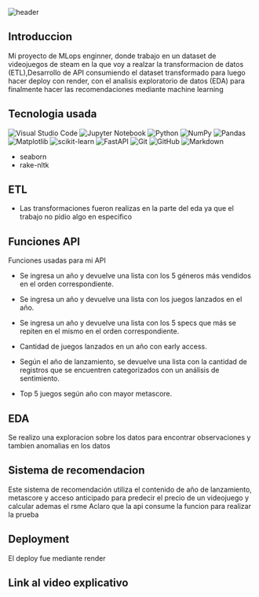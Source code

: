 ![header](https://capsule-render.vercel.app/api?type=waving&height=190&section=header&text=%20Machine%20Learning%20Operations%20(MLOps)%20Project&fontSize=30&&color=957DAD&fontColor=ffffff&fontAlignY=35)

## Introduccion 
<p align="justify">

Mi proyecto de MLops enginner, donde trabajo en un dataset de videojuegos de steam en la que voy a realzar la transformacion de datos (ETL),Desarrollo de API consumiendo el dataset transformado para luego hacer deploy con render, con el analisis exploratorio de datos (EDA) para finalmente hacer las recomendaciones mediante machine learning

</p>

<div align="center">
 
</div>
 
## Tecnologia usada
![Visual Studio Code](https://img.shields.io/badge/Visual%20Studio%20Code-0078d7.svg?style=for-the-badge&logo=visual-studio-code&logoColor=white)
![Jupyter Notebook](https://img.shields.io/badge/jupyter-%23FA0F00.svg?style=for-the-badge&logo=jupyter&logoColor=white)
![Python](https://img.shields.io/badge/python-3670A0?style=for-the-badge&logo=python&logoColor=ffdd54)
![NumPy](https://img.shields.io/badge/numpy-%23013243.svg?style=for-the-badge&logo=numpy&logoColor=white)
![Pandas](https://img.shields.io/badge/pandas-%23150458.svg?style=for-the-badge&logo=pandas&logoColor=white)
![Matplotlib](https://img.shields.io/badge/Matplotlib-%23ffffff.svg?style=for-the-badge&logo=Matplotlib&logoColor=black)
![scikit-learn](https://img.shields.io/badge/scikit--learn-%23F7931E.svg?style=for-the-badge&logo=scikit-learn&logoColor=white)
![FastAPI](https://img.shields.io/badge/FastAPI-005571?style=for-the-badge&logo=fastapi)
![Git](https://img.shields.io/badge/git-%23F05033.svg?style=for-the-badge&logo=git&logoColor=white)
![GitHub](https://img.shields.io/badge/github-%23121011.svg?style=for-the-badge&logo=github&logoColor=white)
![Markdown](https://img.shields.io/badge/markdown-%23000000.svg?style=for-the-badge&logo=markdown&logoColor=white)
- seaborn 
- rake-nltk

## ETL

- Las transformaciones fueron realizas en la parte del eda ya que el trabajo no pidio algo en especifico

## Funciones API

Funciones usadas para mi API

- Se ingresa un año y devuelve una lista con los 5 géneros más vendidos en el orden correspondiente.

- Se ingresa un año y devuelve una lista con los juegos lanzados en el año.

- Se ingresa un año y devuelve una lista con los 5 specs que más se repiten en el mismo en el orden correspondiente.

- Cantidad de juegos lanzados en un año con early access.

- Según el año de lanzamiento, se devuelve una lista con la cantidad de registros que se encuentren categorizados con un análisis de sentimiento.

- Top 5 juegos según año con mayor metascore.


## EDA

Se realizo una exploracion sobre los datos para encontrar observaciones y tambien anomalias en los datos


## Sistema de recomendacion

Este sistema de recomendación utiliza el contenido de año de lanzamiento, metascore y acceso anticipado para predecir el precio de un videojuego y calcular ademas el rsme
Aclaro que la api consume la funcion para realizar la prueba


## Deployment

 El deploy fue mediante render

## Link al video explicativo
